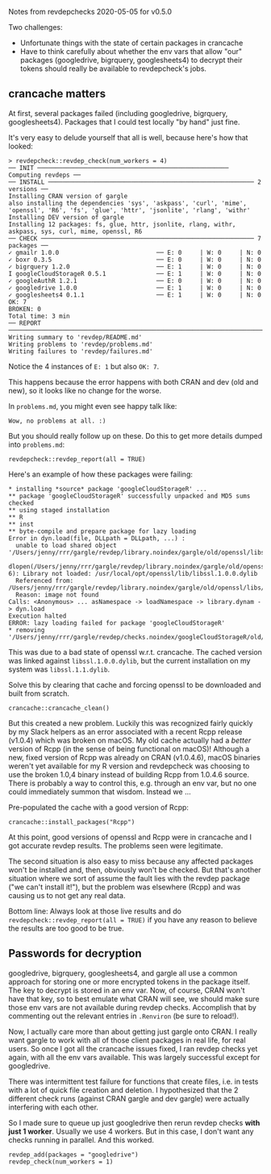 Notes from revdepchecks 2020-05-05 for v0.5.0

Two challenges:

  * Unfortunate things with the state of certain packages in crancache
  * Have to think carefully about whether the env vars that allow "our"
    packages (googledrive, bigrquery, googlesheets4) to decrypt their
    tokens should really be available to revdepcheck's jobs.
    
## crancache matters

At first, several packages failed (including googledrive, bigrquery, googlesheets4). Packages that I could test locally "by hand" just fine.

It's very easy to delude yourself that all is well, because here's how that looked:

```
> revdepcheck::revdep_check(num_workers = 4)
── INIT ───────────────────────────────────────────────────── Computing revdeps ──
── INSTALL ───────────────────────────────────────────────────────── 2 versions ──
Installing CRAN version of gargle
also installing the dependencies 'sys', 'askpass', 'curl', 'mime', 'openssl', 'R6', 'fs', 'glue', 'httr', 'jsonlite', 'rlang', 'withr'
Installing DEV version of gargle
Installing 12 packages: fs, glue, httr, jsonlite, rlang, withr, askpass, sys, curl, mime, openssl, R6
── CHECK ─────────────────────────────────────────────────────────── 7 packages ──
✓ gmailr 1.0.0                           ── E: 0     | W: 0     | N: 0            
✓ boxr 0.3.5                             ── E: 0     | W: 0     | N: 0            
✓ bigrquery 1.2.0                        ── E: 1     | W: 0     | N: 0            
I googleCloudStorageR 0.5.1              ── E: 1     | W: 0     | N: 0            
✓ googleAuthR 1.2.1                      ── E: 0     | W: 0     | N: 0            
✓ googledrive 1.0.0                      ── E: 1     | W: 0     | N: 0            
✓ googlesheets4 0.1.1                    ── E: 1     | W: 0     | N: 0            
OK: 7                                                                           
BROKEN: 0
Total time: 3 min
── REPORT ────────────────────────────────────────────────────────────────────────
Writing summary to 'revdep/README.md'
Writing problems to 'revdep/problems.md'
Writing failures to 'revdep/failures.md'
```

Notice the 4 instances of `E: 1` but also `OK: 7`.

This happens because the error happens with both CRAN and dev (old and new), so it looks like no change for the worse.

In `problems.md`, you might even see happy talk like:

```
Wow, no problems at all. :)
```

But you should really follow up on these. Do this to get more details dumped into `problems.md`:

```
revdepcheck::revdep_report(all = TRUE)
```

Here's an example of how these packages were failing:

```
* installing *source* package 'googleCloudStorageR' ...
** package 'googleCloudStorageR' successfully unpacked and MD5 sums checked
** using staged installation
** R
** inst
** byte-compile and prepare package for lazy loading
Error in dyn.load(file, DLLpath = DLLpath, ...) :
  unable to load shared object '/Users/jenny/rrr/gargle/revdep/library.noindex/gargle/old/openssl/libs/openssl.so':
  dlopen(/Users/jenny/rrr/gargle/revdep/library.noindex/gargle/old/openssl/libs/openssl.so, 6): Library not loaded: /usr/local/opt/openssl/lib/libssl.1.0.0.dylib
  Referenced from: /Users/jenny/rrr/gargle/revdep/library.noindex/gargle/old/openssl/libs/openssl.so
  Reason: image not found
Calls: <Anonymous> ... asNamespace -> loadNamespace -> library.dynam -> dyn.load
Execution halted
ERROR: lazy loading failed for package 'googleCloudStorageR'
* removing '/Users/jenny/rrr/gargle/revdep/checks.noindex/googleCloudStorageR/old/googleCloudStorageR.Rcheck/googleCloudStorageR'
```

This was due to a bad state of openssl w.r.t. crancache. The cached version was linked against `libssl.1.0.0.dylib`, but the current installation on my system was `libssl.1.1.dylib`.

Solve this by clearing that cache and forcing openssl to be downloaded and built from scratch.

```
crancache::crancache_clean()
```

But this created a new problem. Luckily this was recognized fairly quickly by my Slack helpers as an error associated with a recent Rcpp release (v1.0.4) which was broken on macOS. My old cache actually had a *better* version of Rcpp (in the sense of being functional on macOS)! Although a new, fixed version of Rcpp was already on CRAN (v1.0.4.6), macOS binaries weren't yet available for my R version and revdepcheck was choosing to use the broken 1.0,4 binary instead of building Rcpp from 1.0.4.6 source. There is probably a way to control this, e.g. through an env var, but no one could immediately summon that wisdom. Instead we ...

Pre-populated the cache with a good version of Rcpp:

```
crancache::install_packages("Rcpp")
```

At this point, good versions of openssl and Rcpp were in crancache and I got accurate revdep results. The problems seen were legitimate.

The second situation is also easy to miss because any affected packages won't be installed and, then, obviously won't be checked. But that's another situation where we sort of assume the fault lies with the revdep package ("we can't install it!"), but the problem was elsewhere (Rcpp) and was causing us to not get any real data.

Bottom line: Always look at those live results and do `revdepcheck::revdep_report(all = TRUE)` if you have any reason to believe the results are too good to be true.

## Passwords for decryption

googledrive, bigrquery, googlesheets4, and gargle all use a common approach for storing one or more encrypted tokens in the package itself. The key to decrypt is stored in an env var. Now, of course, CRAN won't have that key, so to best emulate what CRAN will see, we should make sure those env vars are not available during revdep checks. Accomplish that by commenting out the relevant entries in `.Renviron` (be sure to reload!).

Now, I actually care more than about getting just gargle onto CRAN. I really want gargle to work with all of those client packages in real life, for real users. So once I got all the crancache issues fixed, I ran revdep checks yet again, with all the env vars available. This was largely successful except for googledrive.

There was intermittent test failure for functions that create files, i.e. in tests with a lot of quick file creation and deletion. I hypothesized that the 2 different check runs (against CRAN gargle and dev gargle) were actually interfering with each other.

So I made sure to queue up just googledrive then rerun revdep checks **with just 1 worker**. Usually we use 4 workers. But in this case, I don't want any checks running in parallel. And this worked.

```
revdep_add(packages = "googledrive")
revdep_check(num_workers = 1)
```
